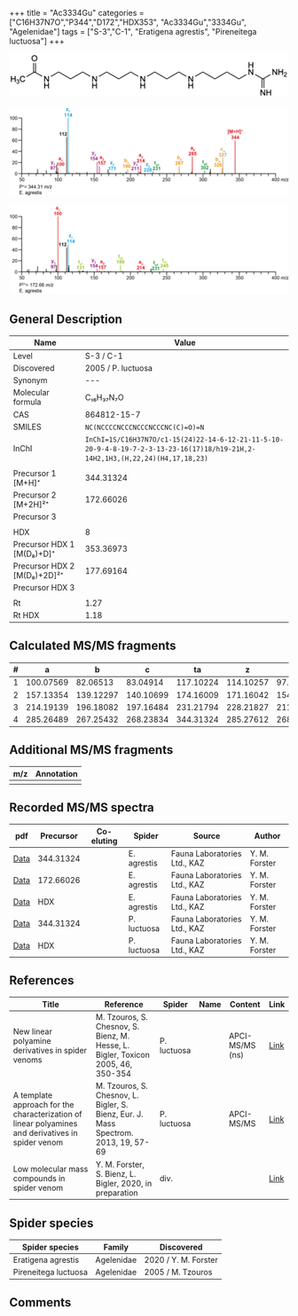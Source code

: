 +++
title = "Ac3334Gu"
categories = ["C16H37N7O","P344","D172","HDX353",
"Ac3334Gu","3334Gu",
"Agelenidae"]
tags = ["S-3","C-1",
"Eratigena agrestis",
"Pireneitega luctuosa"]
+++

![](/img/Ac3334Gu.png)

![](/img_MSMS/344_Ac3334Gu_Ea.png?classes=border)

![](/img_MSMS/344_Ac3334Gu_Ea_2.png?classes=border)

## General Description

| Name                        | Value              |
|-----------------------------|--------------------|
| Level                       | S-3 / C-1          |
| Discovered                  | 2005 / P. luctuosa |
| Synonym                     | ---                |
| Molecular formula           | C₁₆H₃₇N₇O          |
| CAS                         | 864812-15-7        |
| SMILES | `NC(NCCCCNCCCNCCCNCCCNC(C)=O)=N`  |
| InChI  | `InChI=1S/C16H37N7O/c1-15(24)22-14-6-12-21-11-5-10-20-9-4-8-19-7-2-3-13-23-16(17)18/h19-21H,2-14H2,1H3,(H,22,24)(H4,17,18,23)`  |
|                             |                    |
| Precursor 1 [M+H]⁺          | 344.31324          |
| Precursor 2 [M+2H]²⁺        | 172.66026          |
| Precursor 3                 |                    |
|                             |                    |
| HDX                         | 8                  |
| Precursor HDX 1 [M(D₈)+D]⁺   | 353.36973          |
| Precursor HDX 2 [M(D₈)+2D]²⁺ | 177.69164          |
| Precursor HDX 3             |                    |
|                             |                    |
| Rt                          | 1.27                   |
| Rt HDX                      | 1.18                   |

## Calculated MS/MS fragments

| # | a         | b         | c         | ta        | z         | y         | tz        |
|---|-----------|-----------|-----------|-----------|-----------|-----------|-----------|
| 1 | 100.07569 | 82.06513 | 83.04914 | 117.10224 | 114.10257 | 97.07602 | 131.12912 |
| 2 | 157.13354 | 139.12297 | 140.10699 | 174.16009 | 171.16042 | 154.13387 | 188.18697 |
| 3 | 214.19139 | 196.18082 | 197.16484 | 231.21794 | 228.21827 | 211.19172 | 245.24482 |
| 4 | 285.26489 | 267.25432 | 268.23834 | 344.31324 | 285.27612 | 268.24957 | 302.30267 |

## Additional MS/MS fragments

| m/z | Annotation |
|-----|------------|
|     |            |

## Recorded MS/MS spectra

| pdf                                           | Precursor | Co-eluting | Spider      | Source                       | Author        |
|-----------------------------------------------|-----------|------------|-------------|------------------------------|---------------|
| [Data](/pdf/E-agrestis/344_Ac3334Gu_Ea.pdf)   | 344.31324 |            | E. agrestis | Fauna Laboratories Ltd., KAZ | Y. M. Forster |
| [Data](/pdf/E-agrestis/344_Ac3334Gu_Ea_2.pdf) | 172.66026 |            | E. agrestis | Fauna Laboratories Ltd., KAZ | Y. M. Forster |
| [Data](/pdf/E-agrestis/344_Ac3334Gu_Ea_HDX.pdf) | HDX |            | E. agrestis | Fauna Laboratories Ltd., KAZ | Y. M. Forster |
| [Data](/pdf/P-luctuosa/344_Ac3334Gu_Pl.pdf) | 344.31324 |           | P. luctuosa | Fauna Laboratories Ltd., KAZ | Y. M. Forster |
| [Data](/pdf/P-luctuosa/344_Ac3334Gu_Pl_HDX.pdf) | HDX |           | P. luctuosa | Fauna Laboratories Ltd., KAZ | Y. M. Forster |

## References

| Title                                                                                             | Reference                                                                           | Spider      | Name | Content         | Link                                                  |
|---------------------------------------------------------------------------------------------------|-------------------------------------------------------------------------------------|-------------|------|-----------------|-------------------------------------------------------|
| New linear polyamine derivatives in spider venoms                                                 | M. Tzouros, S. Chesnov, S. Bienz, M. Hesse, L. Bigler, Toxicon 2005, 46, 350-354    | P. luctuosa |      | APCI-MS/MS (ns) | [Link](https://doi.org/10.1016/j.toxicon.2005.04.018) |
| A template approach for the characterization of linear polyamines and derivatives in spider venom | M. Tzouros, S. Chesnov, L. Bigler, S. Bienz, Eur. J. Mass Spectrom. 2013, 19, 57-69 | P. luctuosa |      | APCI-MS/MS      | [Link](https://doi.org/10.1255/ejms.1213)             |
| Low molecular mass compounds in spider venom      | Y. M. Forster, S. Bienz, L. Bigler, 2020, in preparation          | div.       |   |   | [Link](unknown) |

## Spider species

| Spider species       | Family     | Discovered        |
|----------------------|------------|-------------------|
| Eratigena agrestis   | Agelenidae | 2020 / Y. M. Forster |
| Pireneitega luctuosa | Agelenidae | 2005 / M. Tzouros |

## Comments